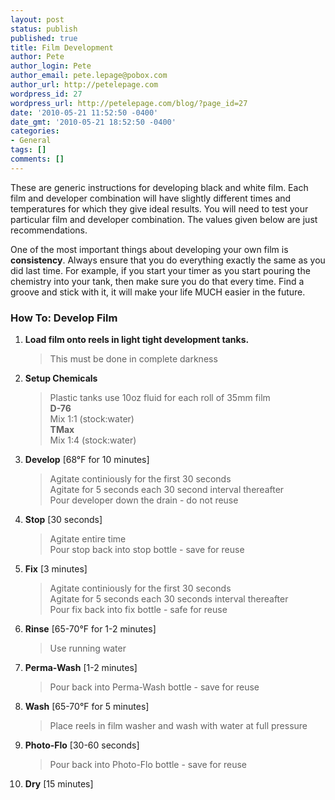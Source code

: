 ```yaml
---
layout: post
status: publish
published: true
title: Film Development
author: Pete
author_login: Pete
author_email: pete.lepage@pobox.com
author_url: http://petelepage.com
wordpress_id: 27
wordpress_url: http://petelepage.com/blog/?page_id=27
date: '2010-05-21 11:52:50 -0400'
date_gmt: '2010-05-21 18:52:50 -0400'
categories:
- General
tags: []
comments: []
---
```

<p>These are generic instructions for developing black and white film.  Each film and developer combination will have slightly different times and temperatures for which they give ideal results.  You will need to test your particular  film and developer combination.  The values given below are just recommendations.</p>
<p>One of the most important things about developing your own film is <strong>consistency</strong>.  Always ensure that you do everything exactly the same as you did last time.  For example, if you start your timer as you start pouring the chemistry into your tank, then make sure you do that every time.  Find a groove and stick with it, it will make your life MUCH easier in the future.</p>
<h3>How To: Develop Film</h3>
<ol>
<li><strong>Load film onto reels in light tight development tanks.</strong><br />
<blockquote><p>This must be done in complete darkness</p></blockquote>
</li>
<li><strong>Setup Chemicals</strong><br />
<blockquote><p>Plastic tanks use 10oz fluid for each roll of 35mm film<br />
        <strong>D-76</strong><br />
        Mix 1:1 (stock:water)<br />
        <strong>TMax</strong><br />
        Mix 1:4 (stock:water)
        </p></blockquote>
</li>
<li><strong>Develop</strong> [68°F for 10 minutes]<br />
<blockquote><p>
                Agitate continiously for the first 30 seconds<br />
                Agitate for 5 seconds each 30 second interval thereafter<br />
                Pour developer down the drain - do not reuse</p></blockquote>
</li>
<li><strong>Stop</strong> [30 seconds]<br />
<blockquote><p>
                Agitate entire time<br />
            Pour stop back into stop bottle - save for reuse</p></blockquote>
</li>
<li><strong>Fix</strong> [3 minutes]<br />
<blockquote><p>
                Agitate continiously for the first 30 seconds<br />
                Agitate for 5 seconds each 30 seconds interval thereafter<br />
            Pour fix back into fix bottle - safe for reuse</p></blockquote>
</li>
<li><strong>Rinse</strong> [65-70°F for 1-2 minutes]<br />
<blockquote><p>
            Use running water</p></blockquote>
</li>
<li><strong>Perma-Wash</strong> [1-2 minutes]<br />
<blockquote><p>
            Pour back into Perma-Wash bottle - save for reuse</p></blockquote>
</li>
<li><strong>Wash</strong> [65-70°F for 5 minutes]<br />
<blockquote><p>
            Place reels in film washer and wash with water at full pressure</p></blockquote>
</li>
<li><strong>Photo-Flo</strong> [30-60 seconds]<br />
<blockquote><p>
            Pour back into Photo-Flo bottle - save for reuse</p></blockquote>
</li>
<li><strong>Dry</strong> [15 minutes]</li>
</ol>
